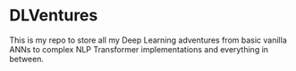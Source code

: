 # DLVentures
This is my repo to store all my Deep Learning adventures from basic vanilla ANNs to complex NLP Transformer implementations and everything in between.
